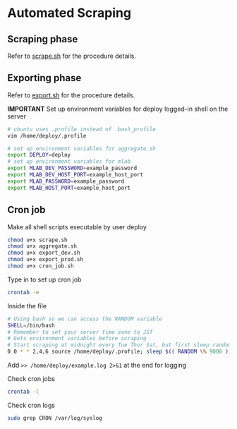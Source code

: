 # Automated Scraping

## Scraping phase

Refer to [scrape.sh](../server/scrape.sh) for the procedure details.

## Exporting phase

Refer to [export.sh](../server/export.sh) for the procedure details.

**IMPORTANT** Set up environment variables for deploy logged-in shell on the server
```bash
# ubuntu uses .profile instead of .bash_profile
vim /home/deploy/.profile

# set up environment variables for aggregate.sh
export DEPLOY=deploy
# set up environment variables for mlab
export MLAB_DEV_PASSWORD=example_password
export MLAB_DEV_HOST_PORT=example_host_port
export MLAB_PASSWORD=example_password
export MLAB_HOST_PORT=example_host_port
```

## Cron job

Make all shell scripts executable by user deploy
```bash
chmod u+x scrape.sh
chmod u+x aggregate.sh
chmod u+x export_dev.sh
chmod u+x export_prod.sh
chmod u+x cron_job.sh
```

Type in to set up cron job
```bash
crontab -e
```

Inside the file
```bash
# Using bash so we can access the RANDOM variable
SHELL=/bin/bash
# Remember to set your server time zone to JST
# Gets environment variables before scraping
# Start scraping at midnight every Tue Thur Sat, but first sleep randomly up to 2.5 hours
0 0 * * 2,4,6 source /home/deploy/.profile; sleep $(( RANDOM \% 9000 )); /home/deploy/waseda-syllabus-scraper/server/cron_job.sh
```

Add `>> /home/deploy/example.log 2>&1` at the end for logging

Check cron jobs
```bash
crontab -l
```

Check cron logs
```bash
sudo grep CRON /var/log/syslog
```
